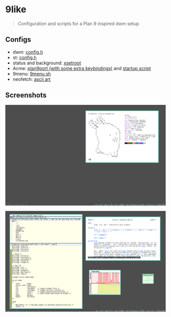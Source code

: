 # 9like

> Configuration and scripts for a Plan 9 inspired dwm setup

## Configs

- dwm: [config.h](./dwm-config.h)
- st: [config.h](./st-config.h)
- status and background: [xsetroot](./autostart.sh)
- Acme: [plan9port (with some extra keybindings)](https://github.com/lewis-weinberger/plan9port) and [startup script](./a)
- 9menu: [9menu.sh](./9menu.sh)
- neofetch: [ascii art](./glenda.txt)

## Screenshots

![clean](./clean.png)

![dirty](./dirty.png)
